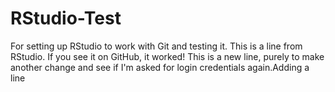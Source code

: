 # RStudio-Test
For setting up RStudio to work with Git and testing it.
This is a line from RStudio. If you see it on GitHub, it worked!
This is a new line, purely to make another change and see if I'm asked for login credentials again.Adding a line
